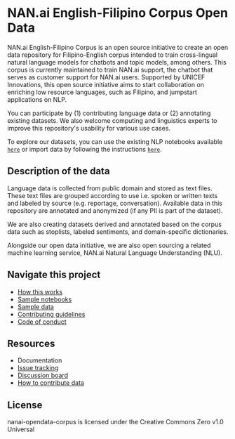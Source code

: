 # NAN.ai English-Filipino Corpus Open Data

NAN.ai English-Filipino Corpus is an open source initiative to create an open data repository for Filipino-English corpus intended to train cross-lingual natural language models for chatbots and topic models, among others. This corpus is currently maintained to train NAN.ai support, the chatbot that serves as customer support for NAN.ai users. Supported by UNICEF Innovations, this open source initiative aims to start collaboration on enriching low resource languages, such as Filipino, and jumpstart applications on NLP.

You can participate by (1) contributing language data or (2) annotating existing datasets. We also welcome computing and linguistics experts to improve this repository's usability for various use cases.

To explore our datasets, you can use the existing NLP notebooks available [`here`](https://github.com/Saphron-Asia/nan.ai-opendata-corpus/tree/main/sample%20notebooks) or import data by following the instructions [`here`](https://github.com/Saphron-Asia/nan.ai-opendata-corpus/blob/main/HOWTO.md).

## Description of the data
Language data is collected from public domain and stored as text files. These text files are grouped according to use i.e. spoken or written texts and labeled by source (e.g. reportage, conversation). Available data in this repository are annotated and anonymized (if any PII is part of the dataset).

We are also creating datasets derived and annotated based on the corpus data such as stoplists, labeled sentiments, and domain-specific dictionaries.

Alongside our open data initiative, we are also open sourcing a related machine learning service, NAN.ai Natural Language Understanding (NLU). 

## Navigate this project
* [How this works](https://github.com/Saphron-Asia/nan.ai-opendata-corpus/blob/main/HOWTO.md)
* [Sample notebooks](https://github.com/Saphron-Asia/nan.ai-opendata-corpus/tree/main/sample%20notebooks)
* [Sample data](https://github.com/Saphron-Asia/nan.ai-opendata-corpus/tree/main/sample%20data)
* [Contributing guidelines](https://github.com/Saphron-Asia/nan.ai-opendata-corpus/blob/main/CONTRIBUTE.md)
* [Code of conduct](https://github.com/Saphron-Asia/nan.ai-opendata-corpus/blob/main/CODEOFCODUCT.md)

## Resources
* Documentation
* [Issue tracking](https://github.com/Saphron-Asia/nan.ai-opendata-corpus/issues)
* [Discussion board](https://github.com/Saphron-Asia/nan.ai-opendata-corpus/discussions)
* [How to contribute data](https://github.com/Saphron-Asia/nan.ai-opendata-corpus/blob/main/CONTRIBUTE.md)

## License
nanai-opendata-corpus is licensed under the Creative Commons Zero v1.0 Universal
